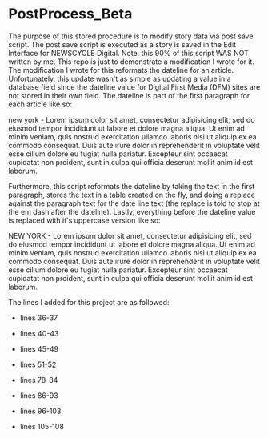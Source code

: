 # PostProcess_Beta

The purpose of this stored procedure is to modify story data via post save script. The post save script is executed as a story is saved in the Edit Interface for NEWSCYCLE Digital. Note, this 90% of this script WAS NOT written by me. This repo is just to demonstrate a modification I wrote for it. The modification I wrote for this reformats the dateline for an article. Unfortunately, this update wasn't as simple as updating a value in a database field since the dateline value for Digital First Media (DFM) sites are not stored in their own field. The dateline is part of the first paragraph for each article like so:

new york - Lorem ipsum dolor sit amet, consectetur adipisicing elit, sed do eiusmod
tempor incididunt ut labore et dolore magna aliqua. Ut enim ad minim veniam,
quis nostrud exercitation ullamco laboris nisi ut aliquip ex ea commodo
consequat. Duis aute irure dolor in reprehenderit in voluptate velit esse
cillum dolore eu fugiat nulla pariatur. Excepteur sint occaecat cupidatat non
proident, sunt in culpa qui officia deserunt mollit anim id est laborum.

Furthermore, this script reformats the dateline by taking the text in the first paragraph, stores the text in a table created on the fly, and doing a replace against the paragraph text for the date line text (the replace is told to stop at the em dash after the dateline). Lastly, everything before the dateline value is replaced with it's uppercase version like so:

NEW YORK - Lorem ipsum dolor sit amet, consectetur adipisicing elit, sed do eiusmod
tempor incididunt ut labore et dolore magna aliqua. Ut enim ad minim veniam,
quis nostrud exercitation ullamco laboris nisi ut aliquip ex ea commodo
consequat. Duis aute irure dolor in reprehenderit in voluptate velit esse
cillum dolore eu fugiat nulla pariatur. Excepteur sint occaecat cupidatat non
proident, sunt in culpa qui officia deserunt mollit anim id est laborum.


The lines I added for this project are as followed:


- lines 36-37

- lines 40-43

- lines 45-49

- lines 51-52

- lines 78-84

- lines 86-93

- lines 96-103

- lines 105-108


